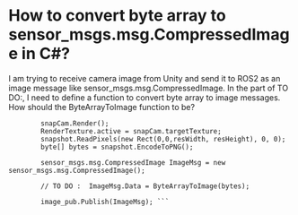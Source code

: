 
# How to convert byte array to sensor_msgs.msg.CompressedImage in C#?

I am trying to receive camera image from Unity and send it to ROS2 as an image message like sensor_msgs.msg.CompressedImage.  In the part of TO DO:, I need to define a function to convert byte array to image messages. How should the ByteArrayToImage function to be?
```     Texture2D snapshot = new Texture2D(resWidth, resHeight, TextureFormat.RGB24, false);
        snapCam.Render();
        RenderTexture.active = snapCam.targetTexture;
        snapshot.ReadPixels(new Rect(0,0,resWidth, resHeight), 0, 0);
        byte[] bytes = snapshot.EncodeToPNG();

        sensor_msgs.msg.CompressedImage ImageMsg = new sensor_msgs.msg.CompressedImage();

        // TO DO :  ImageMsg.Data = ByteArrayToImage(bytes);

        image_pub.Publish(ImageMsg); ``` 


        